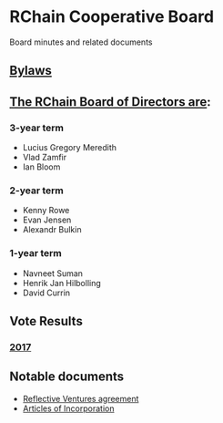 # RChain Cooperative Board
Board minutes and related documents

## [Bylaws](2017/08-28/Bylaws.md)

## [The RChain Board of Directors are](2017/11-14/Meeting%20Minutes.pdf):
### 3-year term
 - Lucius Gregory Meredith
 - Vlad Zamfir
 - Ian Bloom
### 2-year term
 - Kenny Rowe
 - Evan Jensen
 - Alexandr Bulkin
### 1-year term
 - Navneet Suman
 - Henrik Jan Hilbolling
 - David Currin
 
## Vote Results
### [2017](2017/11-14/Meeting%20Minutes.pdf)

## Notable documents
 - [Reflective Ventures agreement](2018/01-05/RChain%20Ventures%20Agreement%20FINAL.pdf)
 - [Articles of Incorporation](2017/01-10/RChain%20Cooperative%20-%20Articles%20of%20Incorporation%20with%20RA.pdf)
